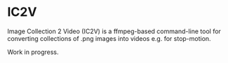 # IC2V
Image Collection 2 Video (IC2V) is a ffmpeg-based command-line tool for converting collections of .png images into videos e.g. for stop-motion.

Work in progress.
